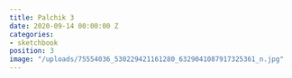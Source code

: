 ```yaml
---
title: Palchik 3
date: 2020-09-14 00:00:00 Z
categories:
- sketchbook
position: 3
image: "/uploads/75554036_530229421161280_6329041087917325361_n.jpg"
---
```


